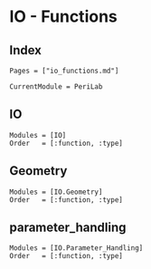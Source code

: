 # IO - Functions

## Index

```@index
Pages = ["io_functions.md"]
```

```@meta
CurrentModule = PeriLab
```

## IO

```@autodocs
Modules = [IO]
Order   = [:function, :type]
```

## Geometry

```@autodocs
Modules = [IO.Geometry]
Order   = [:function, :type]
```

## parameter_handling

```@autodocs
Modules = [IO.Parameter_Handling]
Order   = [:function, :type]
```
